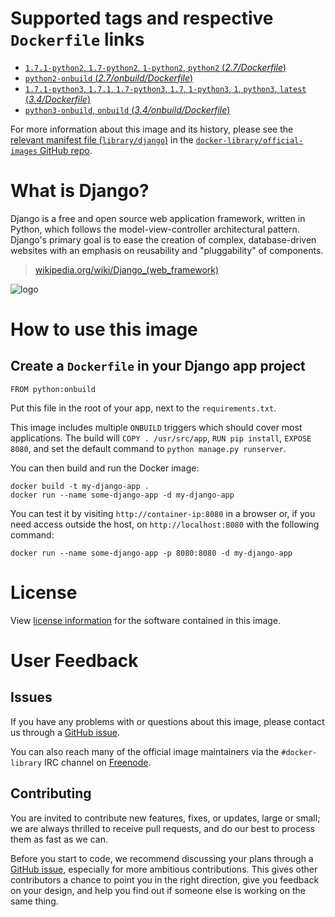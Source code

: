 # Supported tags and respective `Dockerfile` links

- [`1.7.1-python2`, `1.7-python2`, `1-python2`, `python2` (*2.7/Dockerfile*)](https://github.com/docker-library/django/blob/bb3c2e2bf12906c37330602b70d8b8398bf734b9/2.7/Dockerfile)
- [`python2-onbuild` (*2.7/onbuild/Dockerfile*)](https://github.com/docker-library/django/blob/bb3c2e2bf12906c37330602b70d8b8398bf734b9/2.7/onbuild/Dockerfile)
- [`1.7.1-python3`, `1.7.1`, `1.7-python3`, `1.7`, `1-python3`, `1`, `python3`, `latest` (*3.4/Dockerfile*)](https://github.com/docker-library/django/blob/bb3c2e2bf12906c37330602b70d8b8398bf734b9/3.4/Dockerfile)
- [`python3-onbuild`, `onbuild` (*3.4/onbuild/Dockerfile*)](https://github.com/docker-library/django/blob/bb3c2e2bf12906c37330602b70d8b8398bf734b9/3.4/onbuild/Dockerfile)

For more information about this image and its history, please see the [relevant
manifest file
(`library/django`)](https://github.com/docker-library/official-images/blob/master/library/django)
in the [`docker-library/official-images` GitHub
repo](https://github.com/docker-library/official-images).

# What is Django?

Django is a free and open source web application framework, written in Python,
which follows the model-view-controller architectural pattern. Django's primary
goal is to ease the creation of complex, database-driven websites with an
emphasis on reusability and "pluggability" of components.

> [wikipedia.org/wiki/Django_(web_framework)](https://en.wikipedia.org/wiki/Django_%28web_framework%29)

![logo](https://raw.githubusercontent.com/docker-library/docs/master/django/logo.png)

# How to use this image

## Create a `Dockerfile` in your Django app project

    FROM python:onbuild

Put this file in the root of your app, next to the `requirements.txt`.

This image includes multiple `ONBUILD` triggers which should cover most
applications. The build will `COPY . /usr/src/app`, `RUN pip install`,
`EXPOSE 8080`, and set the default command to `python manage.py runserver`.

You can then build and run the Docker image:

    docker build -t my-django-app .
    docker run --name some-django-app -d my-django-app

You can test it by visiting `http://container-ip:8080` in a browser or, if you
need access outside the host, on `http://localhost:8080` with the following command:

    docker run --name some-django-app -p 8080:8080 -d my-django-app

# License

View [license information](https://github.com/django/django/blob/master/LICENSE)
for the software contained in this image.

# User Feedback

## Issues

If you have any problems with or questions about this image, please contact us
 through a [GitHub issue](https://github.com/docker-library/django/issues).

You can also reach many of the official image maintainers via the
`#docker-library` IRC channel on [Freenode](https://freenode.net).

## Contributing

You are invited to contribute new features, fixes, or updates, large or small;
we are always thrilled to receive pull requests, and do our best to process them
as fast as we can.

Before you start to code, we recommend discussing your plans 
through a [GitHub issue](https://github.com/docker-library/django/issues), especially for more ambitious
contributions. This gives other contributors a chance to point you in the right
direction, give you feedback on your design, and help you find out if someone
else is working on the same thing.
